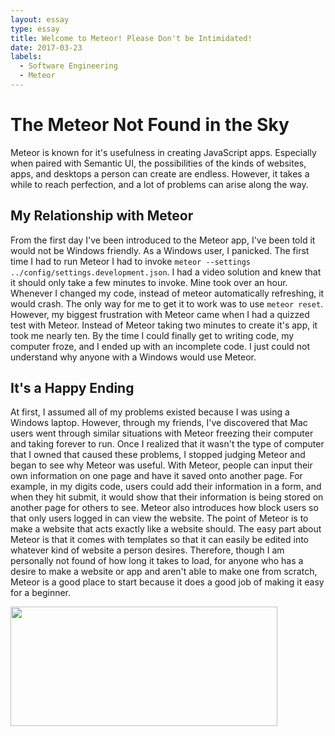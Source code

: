 ```yaml
---
layout: essay
type: essay
title: Welcome to Meteor! Please Don't be Intimidated!
date: 2017-03-23
labels:
  - Software Engineering
  - Meteor
---
```

# The Meteor Not Found in the Sky
Meteor is known for it's usefulness in creating JavaScript apps.  Especially when paired with Semantic UI, the possibilities of the kinds of websites, apps, and desktops a person can create are endless.  However, it takes a while to reach perfection, and a lot of problems can arise along the way.

## My Relationship with Meteor
From the first day I've been introduced to the Meteor app, I've been told it would not be Windows friendly.  As a Windows user, I panicked.  The first time I had to run Meteor I had to invoke <code class="highlighter-rouge">meteor --settings ../config/settings.development.json</code>.  I had a video solution and knew that it should only take a few minutes to invoke.  Mine took over an hour.  Whenever I changed my code, instead of meteor automatically refreshing, it would crash.  The only way for me to get it to work was to use <code class="highlighter-rouge">meteor reset</code>.  However, my biggest frustration with Meteor came when I had a quizzed test with Meteor.  Instead of Meteor taking two minutes to create it's app, it took me nearly ten.  By the time I could finally get to writing code, my computer froze, and I ended up with an incomplete code.  I just could not understand why anyone with a Windows would use Meteor.

## It's a Happy Ending
At first, I assumed all of my problems existed because I was using a Windows laptop.  However, through my friends, I've discovered that Mac users went through similar situations with Meteor freezing their computer and taking forever to run.  Once I realized that it wasn't the type of computer that I owned that caused these problems, I stopped judging Meteor and began to see why Meteor was useful.  With Meteor, people can input their own information on one page and have it saved onto another page.  For example, in my digits code, users could add their information in a form, and when they hit submit, it would show that their information is being stored on another page for others to see.  Meteor also introduces how block users so that only users logged in can view the website.  The point of Meteor is to make a website that acts exactly like a website should.  The easy part about Meteor is that it comes with templates so that it can easily be edited into whatever kind of website a person desires.  Therefore, though I am personally not found of how long it takes to load, for anyone who has a desire to make a website or app and aren't able to make one from scratch, Meteor is a good place to start because it does a good job of making it easy for a beginner.

<img class="ui image" src="https://2.bp.blogspot.com/-UvgcRIP381M/V-nuDKJPElI/AAAAAAAAAys/C63dvKzuUeY3H7BcvziaZTFTsPYya0gBgCEw/s640/meteor3.jpg" style="width: 427px; height: 191px">
